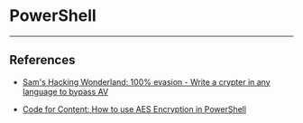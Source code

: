 # PowerShell

---
## References

- [Sam's Hacking Wonderland: 100% evasion - Write a crypter in any language to bypass AV](https://netsec.expert/posts/write-a-crypter-in-any-language/)

- [Code for Content: How to use AES Encryption in PowerShell](https://web.archive.org/web/20220830222818/https://codeforcontent.com/blog/using-aes-in-powershell/)